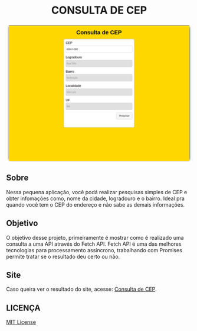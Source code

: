 <h1 align="center">CONSULTA DE CEP</h1>

<img src=".github/consultacep-01.png" align="center"/>

## Sobre

Nessa pequena aplicação, você podá realizar pesquisas simples de CEP e obter infomações como, nome da cidade, logradouro e o bairro. Ideal pra quando você tem o CEP do endereço e não sabe as demais informações.

## Objetivo

O objetivo desse projeto, primeiramente é mostrar como é realizado uma consulta a uma API através do Fetch API. Fetch API é uma das melhores tecnologias para processamento assíncrono, trabalhando com Promises permite tratar se o resultado deu certo ou não.

## Site

Caso queira ver o resultado do site, acesse: [Consulta de CEP](https://benmacario.github.io/consulta-api-viacep/).

## LICENÇA

[MIT License](LICENSE)
